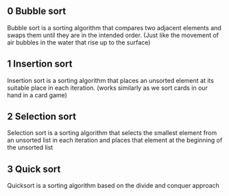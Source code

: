 ## 0 Bubble sort
Bubble sort is  a sorting algorithm that compares two adjacent elements and swaps them until they are in the intended order.
(Just like the movement of air bubbles in the water that rise up to the surface)

## 1 Insertion sort
Insertion sort is a sorting algorithm that places an unsorted element at its suitable place in each iteration.
(works similarly as we sort cards in our hand in a card game)

## 2 Selection sort
Selection sort is a sorting algorithm that selects the smallest element from an unsorted list in each iteration and places that element at the beginning of the unsorted list

## 3 Quick sort
Quicksort is a sorting algorithm based on the divide and conquer approach
 
